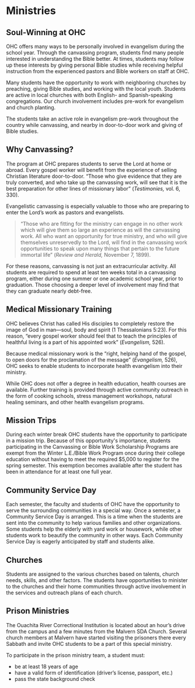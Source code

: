 # Ministries

## Soul-Winning at OHC

OHC offers many ways to be personally involved in evangelism during the school year. Through the canvassing program, students find many people interested in understanding the Bible better. At times, students may follow up these interests by giving personal Bible studies while receiving helpful instruction from the experienced pastors and Bible workers on staff at OHC.

Many students have the opportunity to work with neighboring churches by preaching, giving Bible studies, and working with the local youth. Students are active in local churches with both English- and Spanish-speaking congregations. Our church involvement includes pre-work for evangelism and church planting.

The students take an active role in evangelism pre-work throughout the country while canvassing, and nearby in door-to-door work and giving of Bible studies.

## Why Canvassing?

The program at OHC prepares students to serve the Lord at home or abroad. Every gospel worker will benefit from the experience of selling Christian literature door-to-door. “Those who give evidence that they are truly converted, and who take up the canvassing work, will see that it is the best preparation for other lines of missionary labor” (*Testimonies,* vol. 6, 330).

Evangelistic canvassing is especially valuable to those who are preparing to enter the Lord’s work as pastors and evangelists. 

> “Those who are fitting for the ministry can engage in no other work which will give them so large an experience as will the canvassing work. All who want an opportunity for true ministry, and who will give themselves unreservedly to the Lord, will find in the canvassing work opportunities to speak upon many things that pertain to the future immortal life” (*Review and Herald,* November 7, 1899).

For these reasons, canvassing is not just an extracurricular activity. All students are required to spend at least ten weeks total in a canvassing program, either during one summer or one academic school year, prior to graduation. Those choosing a deeper level of involvement may find that they can graduate nearly debt-free.

## Medical Missionary Training

OHC believes Christ has called His disciples to completely restore the image of God in man—soul, body and spirit (1 Thessalonians 5:23). For this reason, “every gospel worker should feel that to teach the principles of healthful living is a part of his appointed work” (*Evangelism,* 526).

Because medical missionary work is the “right, helping hand of the gospel, to open doors for the proclamation of the message” (*Evangelism,* 526), OHC seeks to enable students to incorporate health evangelism into their ministry.

While OHC does not offer a degree in health education, health courses are available. Further training is provided through active community outreach in the form of cooking schools, stress management workshops, natural healing seminars, and other health evangelism programs.

## Mission Trips

During each winter break OHC students have the opportunity to participate in a mission trip. Because of this opportunity's importance, students participating in the Canvassing or Bible Work Scholarship Programs are exempt from the Winter L.E./Bible Work Program once during their college education without having to meet the required $5,000 to register for the spring semester. This exemption becomes available after the student has been in attendance for at least one full year.

## Community Service Day

Each semester, the faculty and students of OHC have the opportunity to serve the surrounding communities in a special way. Once a semester, a Community Service Day is arranged. This is a time when the students are sent into the community to help various families and other organizations. Some students help the elderly with yard work or housework, while other students work to beautify the community in other ways. Each Community Service Day is eagerly anticipated by staff and students alike.

## Churches

Students are assigned to the various churches based on talents, church needs, skills, and other factors. The students have opportunities to minister to the churches and their home communities through active involvement in the services and outreach plans of each church. 

## Prison Ministries

The Ouachita River Correctional Institution is located about an hour’s drive from the campus and a few minutes from the Malvern SDA Church. Several church members at Malvern have started visiting the prisoners there every Sabbath and invite OHC students to be a part of this special ministry. 

To participate in the prison ministry team, a student must:

* be at least 18 years of age
* have a valid form of identification (driver’s license, passport, etc.)
* pass the state background check